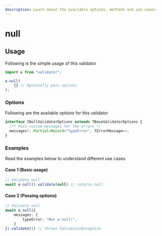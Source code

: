 ```yaml
---
description: Learn about the available options, methods and use cases.
---
```


# null

## Usage

Following is the simple usage of this validator

```typescript
import e from "validator";

e.null(
    {} // Optionally pass options
);
```

### Options

Following are the available options for this validator

```typescript
interface INullValidatorOptions extends TBaseValidatorOptions {
  /** Pass custom messages for the errors */
  messages?: Partial<Record<"typeError", TErrorMessage>>;
}
```

### Examples

Read the examples below to understand different use cases

#### Case 1 (Basic usage)

```typescript
// Validate null
await e.null().validate(null) // returns null
```

#### Case 2 (Passing options)

```typescript
// Validate null
await e.null({
    messages: {
        typeError: "Not a null!",
    }
}).validate(1) // throws ValidationException
```
